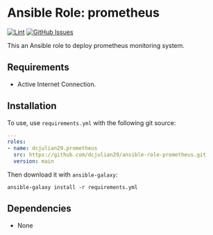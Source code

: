 # Ansible Role: prometheus

[![Lint](https://github.com/dcjulian29/ansible-role-prometheus/actions/workflows/lint.yml/badge.svg)](https://github.com/dcjulian29/ansible-role-prometheus/actions/workflows/lint.yml) [![GitHub Issues](https://img.shields.io/github/issues-raw/dcjulian29/ansible-role-prometheus.svg)](https://github.com/dcjulian29/ansible-role-prometheus/issues)

This an Ansible role to deploy prometheus monitoring system.

## Requirements

- Active Internet Connection.

## Installation

To use, use `requirements.yml` with the following git source:

```yaml
---
roles:
- name: dcjulian29.prometheus
  src: https://github.com/dcjulian29/ansible-role-prometheus.git
  version: main
  ```

Then download it with `ansible-galaxy`:

```shell
ansible-galaxy install -r requirements.yml
```

## Dependencies

- None
